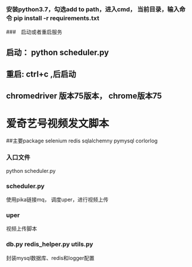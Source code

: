 ### 安装python3.7，勾选add to path，进入cmd， 当前目录，输入命令 pip install -r requirements.txt  
###　启动或者重启服务  
##  启动： python scheduler.py  
## 重启: ctrl+c ,后启动
## chromedriver 版本75版本， chrome版本75
# 爱奇艺号视频发文脚本  
##主要package selenium redis sqlalchemny pymysql corlorlog  

### 入口文件  
python scheduler.py  
### scheduler.py 
使用pika链接mq， 调度uper，进行视频上传  

### uper  
视频上传脚本  

### db.py redis_helper.py utils.py  
封装mysql数据库、redis和logger配置